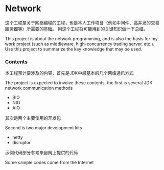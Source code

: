 # Network
这个工程是关于网络编程的工程，也是本人工作项目（例如中间件、高并发的交易服务器等）所需要的基础。
用这个工程将可能用到的关键知识做一下总结。

This project is about the network programming, and is also the basis for my work project (such as middleware, high-concurrency trading server, etc.).
Use this project to summarize the key knowledge that may be used.

### Contents
本工程预计要涉及的内容，首先是JDK中最基本的几个网络通讯方式

The project is expected to involve these contents, the first is several JDK network communication methods
- BIO
- NIO
- AIO

其次是两个主要使用的开发包

Second is two major development kits
- netty
- disruptor

示例代码部分参考来自网上提供的代码

Some sample codes come from the Internet